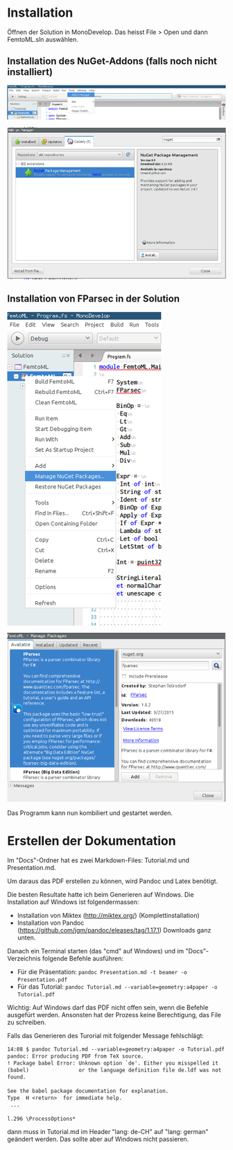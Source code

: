 # Installation

Öffnen der Solution in MonoDevelop. Das heisst File > Open und dann
FemtoML.sln auswählen.

## Installation des NuGet-Addons (falls noch nicht installiert)

![Install Nuget Schritt 1](Docs/FemtoML-Install-Nuget.png "Install Nuget Schritt 1")

![Install Nuget Schritt 2](Docs/FemtoML-Install-Nuget2.png "Install Nuget Schritt 2")

## Installation von FParsec in der Solution

![Install FParsec Schritt 1](Docs/FemtoML-Nuget-Menu.png "Install FParsec Schritt 1")

![Install FParsec Schritt 2](Docs/FemtoML-Install-Fparsec.png "Install FParsec Schritt 2")

Das Programm kann nun kombiliert und gestartet werden.

# Erstellen der Dokumentation

Im "Docs"-Ordner hat es zwei Markdown-Files: Tutorial.md und Presentation.md.

Um daraus das PDF erstellen zu können, wird Pandoc und Latex benötigt.

Die besten Resultate hatte ich beim Generieren auf Windows. Die Installation auf Windows
ist folgendermassen:

* Installation von Miktex (http://miktex.org/) (Komplettinstallation)
* Installation von Pandoc (https://github.com/jgm/pandoc/eleases/tag/1.17.1) Downloads
ganz unten.

Danach ein Terminal starten (das "cmd" auf Windows) und im "Docs"-Verzeichnis folgende Befehle ausführen:

* Für die Präsentation: `pandoc Presentation.md -t beamer -o Presentation.pdf`
* Für das Tutorial: `pandoc Tutorial.md --variable=geometry:a4paper -o Tutorial.pdf`

Wichtig: Auf Windows darf das PDF nicht offen sein, wenn die Befehle ausgefürt werden. Ansonsten
hat der Prozess keine Berechtigung, das File zu schreiben.

Falls das Generieren des Turorial mit folgender Message fehlschlägt:

```
14:08 $ pandoc Tutorial.md --variable=geometry:a4paper -o Tutorial.pdf
pandoc: Error producing PDF from TeX source.
! Package babel Error: Unknown option `de'. Either you misspelled it
(babel)                or the language definition file de.ldf was not found.

See the babel package documentation for explanation.
Type  H <return>  for immediate help.
 ...

l.296 \ProcessOptions*
```

dann muss in Tutorial.md im Header "lang: de-CH" auf "lang: german" geändert werden. Das sollte
aber auf Windows nicht passieren.
